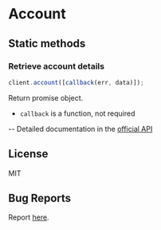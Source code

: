 # Account

## Static methods

### Retrieve account details

```javascript
client.account([callback(err, data)]);
```

Return promise object.

- `callback` is a function, not required

--
Detailed documentation in the [official API](https://developers.getbase.com/docs/rest/reference/account "API Documentation")

## License
MIT

## Bug Reports
Report [here](https://github.com/yurypaleev/BaseCRM/issues?q=account).